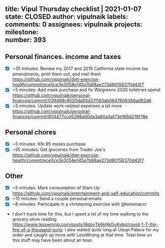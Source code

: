 title:	Vipul Thursday checklist | 2021-01-07
state:	CLOSED
author:	vipulnaik
labels:	
comments:	0
assignees:	vipulnaik
projects:	
milestone:	
number:	393
--
## Personal finances. income and taxes

- [x] ~35 minutes: Review my 2017 and 2019 California state income tax amendments, print them out, and mail them https://github.com/vipulnaik/diet-exercise-health/commit/ece0ce3e3058e145a7b88ae273d80158370d43f7
- [x] ~5 minutes: Add mask purchase and fix Walgreens 2020 toiletries spend https://github.com/vipulnaik/personal-finances/commit/039499c8520da93d37f165ab0647606366ad92d6
- [x] ~5 minutes: Update work-related expenses a bit more https://github.com/vipulnaik/personal-finances/commit/804477ccb5266dd0da3a80a3a173e168d219f76e 
## Personal chores

- [x] ~5 minutes: KN-95 masks purchase
- [x] ~55 minutes: Get groceries from Trader Joe's https://github.com/vipulnaik/diet-exercise-health/commit/ece0ce3e3058e145a7b88ae273d80158370d43f7

## Other

- [x] ~5 minutes: Mark consumption of Start-Up https://github.com/vipulnaik/entertainment-and-self-education/commits
- [x] ~15 minutes: Send a couple personal emails
- [x] ~8 minutes: Participate in a christening exercise with @tomonacci
- I don't track time for this, but I spent a lot of my time walking to the grocery store reading https://www.lesswrong.com/posts/i6doyTk6kHkGyKybq/covid-1-7-the-fire-of-a-thousand-suns; I also waited quite long at Udupi Palace for my order and caught up more with LessWrong at that time. Total time on this stuff may have been about an hour.
